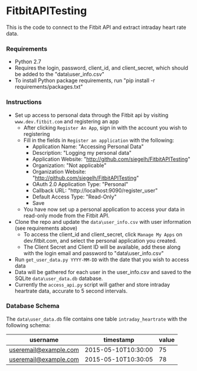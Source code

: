 # FitbitAPITesting

This is the code to connect to the Fitbit API and extract intraday heart rate data.

### Requirements

* Python 2.7
* Requires the login, password, client_id, and client_secret, which should be added to the "data\user_info.csv"
* To install Python package requirements, run "pip install -r requirements/packages.txt"

### Instructions

* Set up access to personal data through the Fitbit api by visiting `www.dev.fitbit.com` and registering an app
  * After clicking `Register An App`, sign in with the account you wish to registering
  * Fill in the fields in `Register an application` with the following:
    * Application Name:  "Accessing Personal Data"
	* Description:  "Logging my personal data"
	* Application Website: "http://github.com/siegelh/FitbitAPITesting"
	* Organization:  "Not applicable"
	* Organization Website: "http://github.com/siegelh/FitbitAPITesting"
	* OAuth 2.0 Application Type: "Personal"
	* Callback URL: "http://localhost:9090/register_user"
	* Default Access Type: "Read-Only"
	* Save
  * You have now set up a personal application to access your data in read-only mode from the Fitbit API.
* Clone the repo and update the `data\user_info.csv` with user information (see requirements above)
  * To access the client_id and client_secret, click `Manage My Apps` on dev.fitbit.com, and select the personal application you created.
  * The Client Secret and Client ID will be available, add these along with the login email and password to "data\user_info.csv"
* Run `get_user_data.py YYYY-MM-DD` with the date that you wish to access data
* Data will be gathered for each user in the user_info.csv and saved to the SQLite `data\user_data.db` database.
* Currently the `access_api.py` script will gather and store intraday heartrate data, accurate to 5 second intervals.

### Database Schema

The `data\user_data.db` file contains one table `intraday_heartrate` with the following schema:

username|timestamp|value
--------|---------|-----
useremail@example.com|2015-05-10T10:30:00|75
useremail@example.com|2015-05-10T10:30:05|78